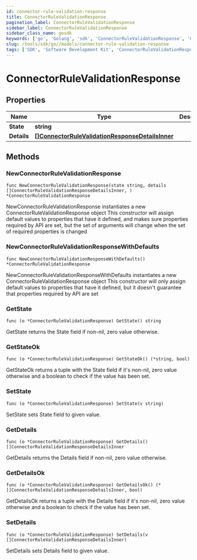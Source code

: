 ```yaml
---
id: connector-rule-validation-response
title: ConnectorRuleValidationResponse
pagination_label: ConnectorRuleValidationResponse
sidebar_label: ConnectorRuleValidationResponse
sidebar_class_name: gosdk
keywords: ['go', 'Golang', 'sdk', 'ConnectorRuleValidationResponse', 'ConnectorRuleValidationResponse'] 
slug: /tools/sdk/go//models/connector-rule-validation-response
tags: ['SDK', 'Software Development Kit', 'ConnectorRuleValidationResponse', 'ConnectorRuleValidationResponse']
---
```


# ConnectorRuleValidationResponse

## Properties

Name | Type | Description | Notes
------------ | ------------- | ------------- | -------------
**State** | **string** |  | 
**Details** | [**[]ConnectorRuleValidationResponseDetailsInner**](connector-rule-validation-response-details-inner) |  | 

## Methods

### NewConnectorRuleValidationResponse

`func NewConnectorRuleValidationResponse(state string, details []ConnectorRuleValidationResponseDetailsInner, ) *ConnectorRuleValidationResponse`

NewConnectorRuleValidationResponse instantiates a new ConnectorRuleValidationResponse object
This constructor will assign default values to properties that have it defined,
and makes sure properties required by API are set, but the set of arguments
will change when the set of required properties is changed

### NewConnectorRuleValidationResponseWithDefaults

`func NewConnectorRuleValidationResponseWithDefaults() *ConnectorRuleValidationResponse`

NewConnectorRuleValidationResponseWithDefaults instantiates a new ConnectorRuleValidationResponse object
This constructor will only assign default values to properties that have it defined,
but it doesn't guarantee that properties required by API are set

### GetState

`func (o *ConnectorRuleValidationResponse) GetState() string`

GetState returns the State field if non-nil, zero value otherwise.

### GetStateOk

`func (o *ConnectorRuleValidationResponse) GetStateOk() (*string, bool)`

GetStateOk returns a tuple with the State field if it's non-nil, zero value otherwise
and a boolean to check if the value has been set.

### SetState

`func (o *ConnectorRuleValidationResponse) SetState(v string)`

SetState sets State field to given value.


### GetDetails

`func (o *ConnectorRuleValidationResponse) GetDetails() []ConnectorRuleValidationResponseDetailsInner`

GetDetails returns the Details field if non-nil, zero value otherwise.

### GetDetailsOk

`func (o *ConnectorRuleValidationResponse) GetDetailsOk() (*[]ConnectorRuleValidationResponseDetailsInner, bool)`

GetDetailsOk returns a tuple with the Details field if it's non-nil, zero value otherwise
and a boolean to check if the value has been set.

### SetDetails

`func (o *ConnectorRuleValidationResponse) SetDetails(v []ConnectorRuleValidationResponseDetailsInner)`

SetDetails sets Details field to given value.



